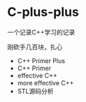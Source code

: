 # C-plus-plus

一个记录C++学习的记录

刚砍手几百块，扎心

* C++ Primer Plus
* C++ Primer
* effective C++
* more effective C++
* STL源码分析
